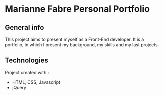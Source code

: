 # Marianne Fabre Personal Portfolio

## General info
This project aims to present myself as a Front-End developer. 
It is a portfolio, in which I present my background, my skills and my last projects.

## Technologies
Project created with : 
* HTML, CSS, Javascript
* jQuery
